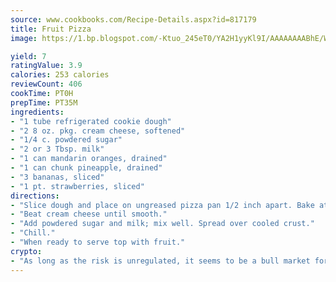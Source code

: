 ```yaml
---
source: www.cookbooks.com/Recipe-Details.aspx?id=817179
title: Fruit Pizza
image: https://1.bp.blogspot.com/-Ktuo_245eT0/YA2H1yyKl9I/AAAAAAAABhE/WMoqSq2tWOcgMkPaLYZ-49h8pVDUUwFCQCLcBGAsYHQ/s307/5.png

yield: 7
ratingValue: 3.9
calories: 253 calories
reviewCount: 406
cookTime: PT0H
prepTime: PT35M
ingredients:
- "1 tube refrigerated cookie dough"
- "2 8 oz. pkg. cream cheese, softened"
- "1/4 c. powdered sugar"
- "2 or 3 Tbsp. milk"
- "1 can mandarin oranges, drained"
- "1 can chunk pineapple, drained"
- "3 bananas, sliced"
- "1 pt. strawberries, sliced"
directions:
- "Slice dough and place on ungreased pizza pan 1/2 inch apart. Bake at 350u00b0 for 10 to 15 minutes until brown; cool."
- "Beat cream cheese until smooth."
- "Add powdered sugar and milk; mix well. Spread over cooled crust."
- "Chill."
- "When ready to serve top with fruit."
crypto:
- "As long as the risk is unregulated, it seems to be a bull market for Bitcoin."
---
```

